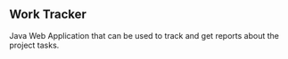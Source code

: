 ## Work Tracker

Java Web Application that can be used to track and get reports about the project tasks.

